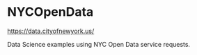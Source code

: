 # NYCOpenData

https://data.cityofnewyork.us/

Data Science examples using NYC Open Data service requests. 
